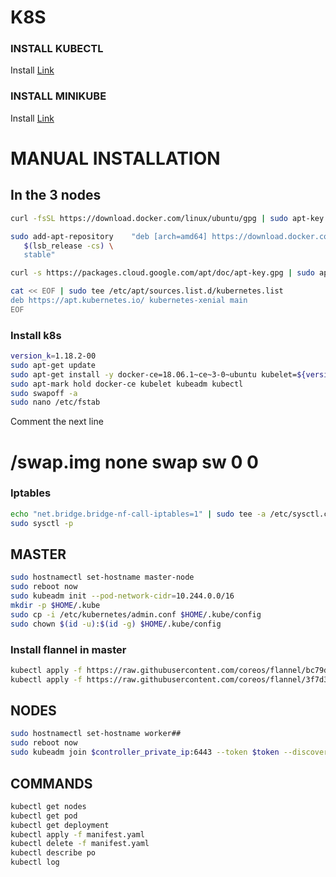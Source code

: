 # K8S

### INSTALL KUBECTL
Install [Link](https://kubernetes.io/docs/tasks/tools/install-kubectl/#install-kubectl-on-linux)

### INSTALL MINIKUBE
Install [Link](https://kubernetes.io/docs/tasks/tools/install-minikube/)

# MANUAL INSTALLATION

## In the 3 nodes

```bash
curl -fsSL https://download.docker.com/linux/ubuntu/gpg | sudo apt-key add -

sudo add-apt-repository    "deb [arch=amd64] https://download.docker.com/linux/ubuntu \
   $(lsb_release -cs) \
   stable"

curl -s https://packages.cloud.google.com/apt/doc/apt-key.gpg | sudo apt-key add -

cat << EOF | sudo tee /etc/apt/sources.list.d/kubernetes.list
deb https://apt.kubernetes.io/ kubernetes-xenial main
EOF
```

### Install k8s

```bash
version_k=1.18.2-00
sudo apt-get update
sudo apt-get install -y docker-ce=18.06.1~ce~3-0~ubuntu kubelet=${version_k} kubeadm=${version_k} kubectl=${version_k}
sudo apt-mark hold docker-ce kubelet kubeadm kubectl
sudo swapoff -a
sudo nano /etc/fstab
```
Comment the next line
# /swap.img     none    swap    sw      0       0

### Iptables

```bash
echo "net.bridge.bridge-nf-call-iptables=1" | sudo tee -a /etc/sysctl.conf
sudo sysctl -p
```

## MASTER

```bash
sudo hostnamectl set-hostname master-node
sudo reboot now
sudo kubeadm init --pod-network-cidr=10.244.0.0/16
mkdir -p $HOME/.kube
sudo cp -i /etc/kubernetes/admin.conf $HOME/.kube/config
sudo chown $(id -u):$(id -g) $HOME/.kube/config
```

### Install flannel in master

```bash
kubectl apply -f https://raw.githubusercontent.com/coreos/flannel/bc79dd1505b0c8681ece4de4c0d86c5cd2643275/Documentation/kube-flannel.yml # < a 1.16 k8s
kubectl apply -f https://raw.githubusercontent.com/coreos/flannel/3f7d3e6c24f641e7ff557ebcea1136fdf4b1b6a1/Documentation/kube-flannel.yml # > a 1.16 k8s
```

## NODES

```bash
sudo hostnamectl set-hostname worker##
sudo reboot now
sudo kubeadm join $controller_private_ip:6443 --token $token --discovery-token-ca-cert-hash $hash
```

## COMMANDS

```bash
kubectl get nodes
kubectl get pod
kubectl get deployment
kubectl apply -f manifest.yaml
kubectl delete -f manifest.yaml
kubectl describe po
kubectl log
```
